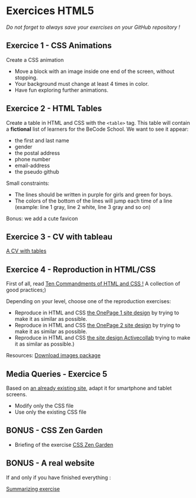 # Exercices HTML5
*Do not forget to always save your exercises on your GitHub repository !*

## Exercice 1 - CSS Animations

Create a CSS animation
- Move a block with an image inside one end of the screen, without stopping.
- Your background must change at least 4 times in color.
- Have fun exploring further animations.

## Exercice 2 - HTML Tables

Create a table in HTML and CSS with the `<table>` tag.
This table will contain a **fictional** list of learners for the BeCode School. We want to see it appear:
- the first and last name
- gender
- the postal address
- phone number
- email-address
- the pseudo github

Small constraints:
- The lines should be written in purple for girls and green for boys.
- The colors of the bottom of the lines will jump each time of a line (example: line 1 gray, line 2 white, line 3 gray and so on)

Bonus: we add a cute favicon

## Exercice 3 - CV with tableau

[A CV with tables](Training-table-en.md)

## Exercice 4 - Reproduction in HTML/CSS

First of all, read [Ten Commandments of HTML and CSS !](Ten-Commandments-of-HTML-and-CSS-EN.md)
A collection of good practices;)

Depending on your level, choose one of the reproduction exercises:
- Reproduce in HTML and CSS [the OnePage 1 site design](onepager-1.jpg) by trying to make it as similar as possible.
- Reproduce in HTML and CSS [the OnePage 2 site design](onepager-2.png) by trying to make it as similar as possible.
- Reproduce in HTML and CSS [the site design Activecollab](capture-fullpage.png) trying to make it as similar as possible.)

Resources: [Download images package](onepage-images.zip "Download resources package")

## Media Queries - Exercice 5

Based on [an already existing site](exo-respons.zip), adapt it for smartphone and tablet screens.
- Modify only the CSS file
- Use only the existing CSS file

## BONUS - CSS Zen Garden

- Briefing of the exercise [CSS Zen Garden](CSSZenGarden-en.md)

## BONUS - A real website

If and only if you have finished everything :

[Summarizing exercise](Training-recap-en.md)
